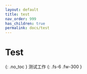```yaml
---
layout: default
title: test 
nav_order: 999
has_children: true
permalink: docs/test
---
```


# Test
{: .no_toc }
测试工作
{: .fs-6 .fw-300 }
